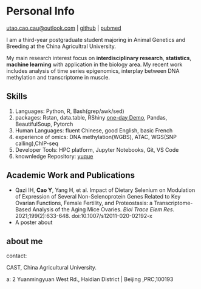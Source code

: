 # Personal Info
utao.cao.cau@outlook.com | [github](https://github.com/utao-cao) | [pubmed](https://pubmed.ncbi.nlm.nih.gov/?term=yutao+cao%5Bfau%5D+china+agricultural+university%5Baffiliation%5D)

I am a third-year postgraduate student majoring in Animal Genetics and Breeding at the China Agricultral University. 

My main research interest focus on **interdisciplinary research**, **statistics**, **machine learning** with application in the biology area. My recent work includes analysis of time series epigenomics, interplay between DNA methylation and transcriptome in muscle.

## Skills
1. Languages: Python, R, Bash(grep/awk/sed)
2. packages: Rstan, data.table, RShiny [one-day Demo](https://derekterry.shinyapps.io/dataPresentation/), Pandas, BeautifulSoup, Pytorch
3. Human Languages: fluent Chinese, good English, basic French
4. experience of omics: DNA methylation(WGBS), ATAC, WGS(SNP calling),ChIP-seq
5. Developer Tools: HPC platform, Jupyter Notebooks, Git, VS Code
6. knownledge Repository: [yuque](https://www.yuque.com/qinlaodehashiqi/dzpluz)


## Academic Work and Publications 
- Qazi IH, **Cao Y**, Yang H, et al. Impact of Dietary Selenium on Modulation of Expression of Several Non-Selenoprotein Genes Related to Key Ovarian Functions, Female Fertility, and Proteostasis: a Transcriptome-Based Analysis of the Aging Mice Ovaries. _Biol Trace Elem Res_. 2021;199(2):633-648. doi:10.1007/s12011-020-02192-x
- A poster about 



## about me

contact: 

CAST, China Agricultural University.

a: 2 Yuanmingyuan West Rd., Haidian District | Beijing ,PRC,100193

